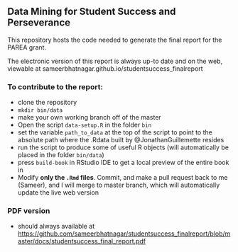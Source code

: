 ## Data Mining for Student Success and Perseverance

This repository hosts the code needed to generate the final report for the PAREA grant.

The electronic version of this report is always up-to date and on the web, viewable at sameerbhatnagar.github.io/studentsuccess_finalreport

### To contribute to the report:
 - clone the repository
 - `mkdir bin/data`
 - make your own working branch off of the master
 - Open the script `data-setup.R` in the folder `bin`
 - set the variable `path_to_data` at the top of the script to point to the absolute path where the .Rdata built by @JonathanGuillemette resides
 - run the script to produce some of useful R objects (will automatically be placed in the folder `bin/data`)
 - press `build-book` in RStudio IDE to get a local preview of the entire book in
 - Modify **only the `.Rmd` files**. Commit, and make a pull request back to me (Sameer), and I will merge to master branch, which will automatically update the live web version

### PDF version 
 - should always available at https://github.com/sameerbhatnagar/studentsuccess_finalreport/blob/master/docs/studentsuccess_final_report.pdf

